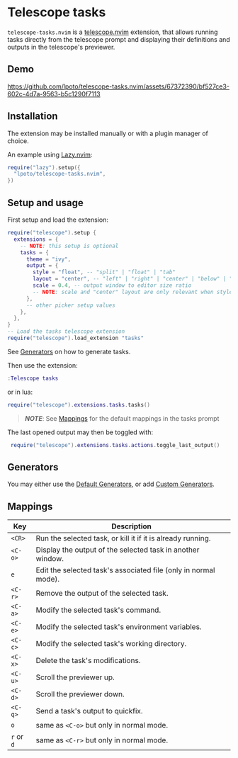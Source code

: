 # Telescope tasks

`telescope-tasks.nvim` is a [telescope.nvim](https://github.com/nvim-telescope/telescope.nvim) extension,
that allows running tasks directly from the telescope prompt and displaying their
definitions and outputs in the telescope's previewer.

## Demo

https://github.com/lpoto/telescope-tasks.nvim/assets/67372390/bf527ce3-602c-4d7a-9563-b5c1290f7113

## Installation

The extension may be installed manually or with a plugin manager of choice.

An example using [Lazy.nvim](https://github.com/folke/lazy.nvim):

```lua
require("lazy").setup({
  "lpoto/telescope-tasks.nvim",
})
```

## Setup and usage

First setup and load the extension:

```lua
require("telescope").setup {
  extensions = {
    -- NOTE: this setup is optional
    tasks = {
      theme = "ivy",
      output = {
        style = "float", -- "split" | "float" | "tab"
        layout = "center", -- "left" | "right" | "center" | "below" | "above"
        scale = 0.4, -- output window to editor size ratio
        -- NOTE: scale and "center" layout are only relevant when style == "float"
      },
      -- other picker setup values
    },
  },
}
-- Load the tasks telescope extension
require("telescope").load_extension "tasks"
```

See [Generators](#generators) on how to generate tasks.

Then use the extension:

```lua
:Telescope tasks
```

or in lua:

```lua
require("telescope").extensions.tasks.tasks()
```

> **_NOTE_**: See [Mappings](#mappings) for the default mappings in the tasks prompt

The last opened output may then be toggled with:

```lua
 require("telescope").extensions.tasks.actions.toggle_last_output()
```

## Generators

You may either use the [Default Generators](./DEFAULT_GENERATORS.md), or add [Custom Generators](./CUSTOM_GENERATORS.md).

## Mappings

| Key        | Description                                                     |
| ---------- | --------------------------------------------------------------- |
| `<CR>`     | Run the selected task, or kill it if it is already running.     |
| `<C-o>`    | Display the output of the selected task in another window.      |
| `e`        | Edit the selected task's associated file (only in normal mode). |
| `<C-r>`    | Remove the output of the selected task.                         |
| `<C-a>`    | Modify the selected task's command.                             |
| `<C-e>`    | Modify the selected task's environment variables.               |
| `<C-c>`    | Modify the selected task's working directory.                   |
| `<C-x>`    | Delete the task's modifications.                                |
| `<C-u>`    | Scroll the previewer up.                                        |
| `<C-d>`    | Scroll the previewer down.                                      |
| `<C-q>`    | Send a task's output to quickfix.                               |
| `o`        | same as `<C-o>` but only in normal mode.                        |
| `r` or `d` | same as `<C-r>` but only in normal mode.                        |
